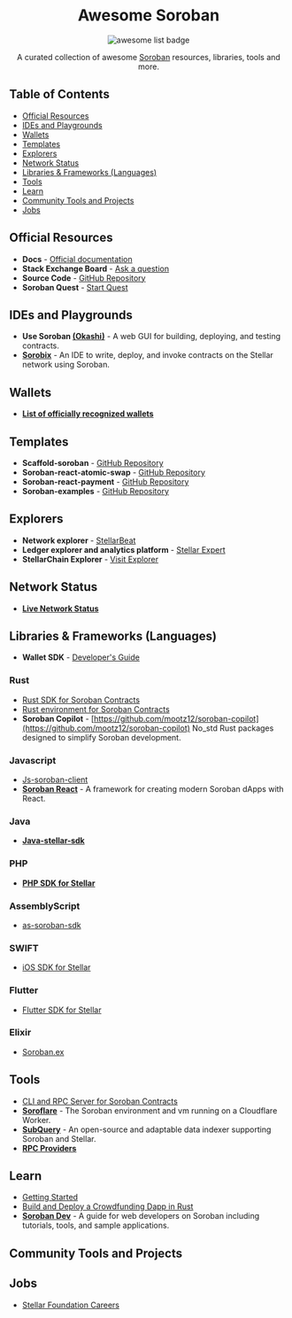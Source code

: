 <div align="center">
  <h1 align="center">Awesome Soroban</h1>
  <p align="center">
    <img alt="awesome list badge" src="https://awesome.re/badge.svg">
  </p>
  
  <p align="center">A curated collection of awesome <a href="https://soroban.stellar.org/">Soroban</a> resources, libraries, tools and more.</p>
  
</div>

## Table of Contents
- [Official Resources](#official-resources)
- [IDEs and Playgrounds](#ides-and-playgrounds)
- [Wallets](#wallets)
- [Templates](#templates)
- [Explorers](#explorers)
- [Network Status](#network-status)
- [Libraries & Frameworks (Languages)](#libraries--frameworks-languages)
- [Tools](#tools)
- [Learn](#learn)
- [Community Tools and Projects](#community-tools-and-projects)
- [Jobs](#jobs)

## Official Resources
- **Docs** - [Official documentation](https://soroban.stellar.org/docs)
- **Stack Exchange Board** - [Ask a question](https://stellar.stackexchange.com/questions/ask)
- **Source Code** - [GitHub Repository](https://github.com/stellar/rs-soroban-sdk)
- **Soroban Quest** - [Start Quest](https://quest.stellar.org/soroban)

## IDEs and Playgrounds
- **Use Soroban​ [(Okashi)](https://okashi.dev/)** - A web GUI for building, deploying, and testing contracts.
- **[Sorobix](https://sorobix.vercel.app/)​** - An IDE to write, deploy, and invoke contracts on the Stellar network using Soroban.

## Wallets
- [**List of officially recognized wallets**](https://stellar.org/ecosystem?refinementList%5Btags%5D%5B0%5D=Wallets)

## Templates
- **Scaffold-soroban** - [GitHub Repository](https://github.com/stellar/scaffold-soroban)
- **Soroban-react-atomic-swap** - [GitHub Repository](https://github.com/stellar/soroban-react-atomic-swap)
- **Soroban-react-payment** - [GitHub Repository](https://github.com/stellar/soroban-react-payment)
- **Soroban-examples** - [GitHub Repository](https://github.com/stellar/soroban-examples)

## Explorers
- **Network explorer** - [StellarBeat](https://stellarbeat.io/)
- **Ledger explorer and analytics platform** - [Stellar Expert](https://stellar.expert/explorer/public/)
- **StellarChain Explorer** - [Visit Explorer](https://stellarchain.io/)

## Network Status
- [**Live Network Status**](https://dashboard.stellar.org/)

## Libraries & Frameworks (Languages)
- **Wallet SDK** - [Developer's Guide](https://developers.stellar.org/docs/building-apps/wallet/overview)

### Rust
- [Rust SDK for Soroban Contracts](https://github.com/stellar/rs-soroban-sdk)
- [Rust environment for Soroban Contracts](https://github.com/stellar/rs-soroban-env)
- **Soroban Copilot**​ - [https://github.com/mootz12/soroban-copilot](https://github.com/mootz12/soroban-copilot) No_std Rust packages designed to simplify Soroban development.

### Javascript
- [Js-soroban-client](https://github.com/stellar/js-soroban-client)
- [**Soroban React**](https://github.com/esteblock/soroban-react)​ - A framework for creating modern Soroban dApps with React.

### Java
- [**Java-stellar-sdk**](https://github.com/stellar/java-stellar-sdk)

### PHP
- [**PHP SDK for Stellar**](https://github.com/Soneso/stellar-php-sdk)

### AssemblyScript
- [as-soroban-sdk](https://github.com/Soneso/as-soroban-sdk)

### SWIFT
- [iOS SDK for Stellar](https://github.com/Soneso/stellar-ios-mac-sdk)

### Flutter
- [Flutter SDK for Stellar](https://github.com/Soneso/stellar_flutter_sdk)

### Elixir
- [Soroban.ex](https://github.com/kommitters/soroban.ex)

## Tools
- [CLI and RPC Server for Soroban Contracts](https://github.com/stellar/soroban-tools)
- [**Soroflare**](https://github.com/stellar/soroflare) - The Soroban environment and vm running on a Cloudflare Worker.
- [**SubQuery**](https://subquery.network/)​ - An open-source and adaptable data indexer supporting Soroban and Stellar.
- [**RPC Providers**](https://soroban.stellar.org/docs/reference/rpc-list)

## Learn
- [Getting Started](https://soroban.stellar.org/docs/getting-started/setup)
- [Build and Deploy a Crowdfunding Dapp in Rust](https://www.youtube.com/watch?v=slm58GGDWQc)
- [**Soroban Dev​**](https://sorobandev.com/) - A guide for web developers on Soroban including tutorials, tools, and sample applications.

## Community Tools and Projects

## Jobs
- [Stellar Foundation Careers](https://stellar.org/foundation/careers)
